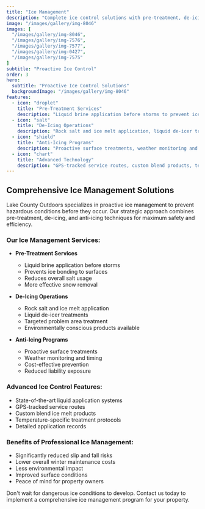 ```yaml
---
title: "Ice Management"
description: "Complete ice control solutions with pre-treatment, de-icing, and anti-icing services."
image: "/images/gallery/img-8046"
images: [
  "/images/gallery/img-8046",
  "/images/gallery/img-7576",
  "/images/gallery/img-7577",
  "/images/gallery/img-0427",
  "/images/gallery/img-7575"
]
subtitle: "Proactive Ice Control"
order: 3
hero:
  subtitle: "Proactive Ice Control Solutions"
  backgroundImage: "/images/gallery/img-8046"
features:
  - icon: "droplet"
    title: "Pre-Treatment Services"
    description: "Liquid brine application before storms to prevent ice bonding and reduce salt usage."
  - icon: "salt"
    title: "De-Icing Operations"
    description: "Rock salt and ice melt application, liquid de-icer treatments, targeted problem area treatment."
  - icon: "shield"
    title: "Anti-Icing Programs"
    description: "Proactive surface treatments, weather monitoring and timing, cost-effective prevention."
  - icon: "chart"
    title: "Advanced Technology"
    description: "GPS-tracked service routes, custom blend products, temperature-specific protocols."
---
```


## Comprehensive Ice Management Solutions

Lake County Outdoors specializes in proactive ice management to prevent hazardous conditions before they occur. Our strategic approach combines pre-treatment, de-icing, and anti-icing techniques for maximum safety and efficiency.

### Our Ice Management Services:

- **Pre-Treatment Services**
  - Liquid brine application before storms
  - Prevents ice bonding to surfaces
  - Reduces overall salt usage
  - More effective snow removal

- **De-Icing Operations**
  - Rock salt and ice melt application
  - Liquid de-icer treatments
  - Targeted problem area treatment
  - Environmentally conscious products available

- **Anti-Icing Programs**
  - Proactive surface treatments
  - Weather monitoring and timing
  - Cost-effective prevention
  - Reduced liability exposure

### Advanced Ice Control Features:

- State-of-the-art liquid application systems
- GPS-tracked service routes
- Custom blend ice melt products
- Temperature-specific treatment protocols
- Detailed application records

### Benefits of Professional Ice Management:

- Significantly reduced slip and fall risks
- Lower overall winter maintenance costs
- Less environmental impact
- Improved surface conditions
- Peace of mind for property owners

Don't wait for dangerous ice conditions to develop. Contact us today to implement a comprehensive ice management program for your property.